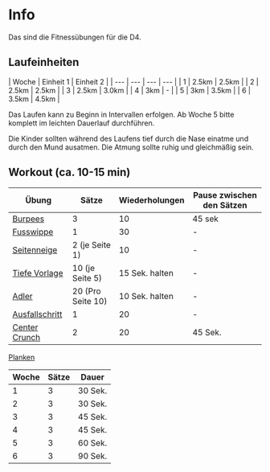 # Info
Das sind die Fitnessübungen für die D4.

## Laufeinheiten

| Woche | Einheit 1 | Einheit 2 |
| --- | --- | --- | --- |
| 1 | 2.5km | 2.5km |
| 2 | 2.5km | 2.5km |
| 3 | 2.5km | 3.0km |
| 4 | 3km | - |
| 5 | 3km | 3.5km |
| 6 | 3.5km | 4.5km |

Das Laufen kann zu Beginn in Intervallen erfolgen. Ab Woche 5 bitte komplett im leichten Dauerlauf durchführen.

Die Kinder sollten während des Laufens tief durch die Nase einatme und durch den Mund ausatmen. Die Atmung sollte ruhig und gleichmäßig sein.

## Workout (ca. 10-15 min)

| Übung | Sätze | Wiederholungen | Pause zwischen den Sätzen |
| --- | --- | --- | --- |
| [Burpees](https://www.youtube.com/watch?v=auBLPXO8Fww) | 3 | 10 | 45 sek |
| [Fusswippe](https://www.youtube.com/watch?v=f2VjNshulXQ) | 1 | 30 | - |
| [Seitenneige](https://www.youtube.com/watch?v=Nsk4OIS603g) | 2 (je Seite 1) | 10 | - |
| [Tiefe Vorlage](https://www.youtube.com/shorts/KUclDkITsS8) | 10 (je Seite 5) | 15 Sek. halten | - |
| [Adler](https://www.youtube.com/shorts/E5wKppte9x0) | 20 (Pro Seite 10) | 10 Sek. halten | - |
| [Ausfallschritt](https://www.youtube.com/watch?v=653fdICLDYo) | 1 | 20| - |
| [Center Crunch](https://www.youtube.com/watch?v=MKmrqcoCZ-M) | 2 | 20 | 45 Sek. |

[Planken](https://www.youtube.com/watch?v=HjzrTRYfOtc)

| Woche | Sätze | Dauer |
| --- | --- | --- |
| 1 | 3 | 30 Sek. |
| 2 | 3 | 30 Sek. |
| 3 | 3 | 45 Sek. |
| 4 | 3 | 45 Sek. |
| 5 | 3 | 60 Sek. |
| 6 | 3 | 90 Sek. |
